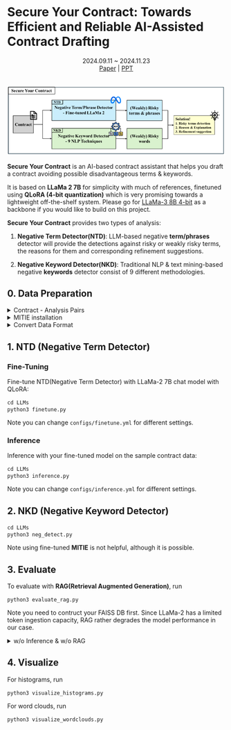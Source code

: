# Secure Your Contract: Towards Efficient and Reliable AI-Assisted Contract Drafting #

<div align="center">
    2024.09.11 ~ 2024.11.23
</div>


<div align="center">
    <a href = "https://drive.google.com/file/d/1vO6jFtQ8Ygiki4QbDn6Ri-9eeGkjAwDD/view?usp=sharing">Paper</a> | 
    <a href="https://drive.google.com/file/d/1wy5ONnGcgZ8GZr68zEpqBk3TQiGSb6lc/view?usp=sharing">PPT</a>
</div>



<br>

<p align="center">
    <img src="assets/SYC_clear.png" alt="Alt text" width="600">
</p>


**Secure Your Contract** is an AI-based contract assistant that helps you draft a contract avoiding possible disadvantageous terms & keywords.

It is based on **LLaMa 2 7B** for simplicity with much of references, finetuned using **QLoRA (4-bit quantization)** which is very promising towards a lightweight off-the-shelf system. Please go for <a href="https://huggingface.co/unsloth/llama-3-8b-bnb-4bit">LLaMa-3 8B 4-bit</a> as a backbone if you would like to build on this project.

**Secure Your Contract** provides two types of analysis:

1. **Negative Term Detector(NTD)**: LLM-based negative **term/phrases** detector will provide the detections against risky or weakly risky terms, the reasons for them and corresponding refinement suggestions.

2. **Negative Keyword Detector(NKD)**: Traditional NLP & text mining-based negative **keywords** detector consist of 9 different methodologies.



## 0. Data Preparation ##

<details>
<summary> Contract - Analysis Pairs </summary>

1. You need to download 100 ```contract``` keyword-related contract/agreement documents from [WONDER.LEGAL](https://www.wonder.legal/us) such that the model learns realistic examples. 

2. For both auto-generated (by ChatGPT in our method for **memory management**) and crawled data, contract(prompt)-analysis(response) data pairs are placed under ```./data/pair/prompt/``` and ```./data/pair/response/``` respectively with each separated as ```.txt``` files.
</details>

<details>
<summary> MITIE installation </summary>

1. You need to follow the instruction of [MITIE](https://github.com/mit-nlp/MITIE) github such that you are able to run ```./LLMs/mitie_finetune.py```. Place ```MITIE-models``` right under the root folder.
</details>

<details>
<summary> Convert Data Format </summary>

If you want to push your ```.json``` to your huggingface repository, run

```
cd utils
python3 save_oneliner.py
```

The code will convert the normal prompt - response paris to them for LLaMa-2 with your template applied.

If you want to convert PDF(s) to ```.txt(s)``` or ```.json```, run

```
cd utils
python3 pdf2json.py 
python3 pdf2text.py 
python3 pdfs2texts.py 
```

</details>

## 1. NTD (Negative Term Detector) ##
### Fine-Tuning ##

Fine-tune NTD(Negative Term Detector) with LLaMa-2 7B chat model with QLoRA:

```
cd LLMs
python3 finetune.py
```
Note you can change ```configs/finetune.yml``` for different settings.

### Inference ###

Inference with your fine-tuned model on the sample contract data:

```
cd LLMs
python3 inference.py
```

Note you can change ```configs/inference.yml``` for different settings.



## 2. NKD (Negative Keyword Detector) ##

```
cd LLMs
python3 neg_detect.py
```

Note using fine-tuned **MITIE** is not helpful, although it is possible.

## 3. Evaluate ##
To evaluate with **RAG(Retrieval Augmented Generation)**, run

```
python3 evaluate_rag.py
```

Note you need to contruct your FAISS DB first. Since LLaMa-2 has a limited token ingestion capacity, RAG rather degrades the model performance in our case.

<details> <summary> w/o Inference & w/o RAG </summary>
<br>

To evaluate your model with inference, run
```
python3 evaluate.py
```
To evaluate without inference, run
```
python3 evaluate_onlyscores.py
```

</details>

## 4. Visualize ##

For histograms, run

```
python3 visualize_histograms.py
```

For word clouds, run
```
python3 visualize_wordclouds.py
```